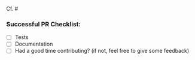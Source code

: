Cf. #<ticket number>

### Successful PR Checklist:
- [ ] Tests
- [ ] Documentation
- [ ] Had a good time contributing? (if not, feel free to give some feedback)

